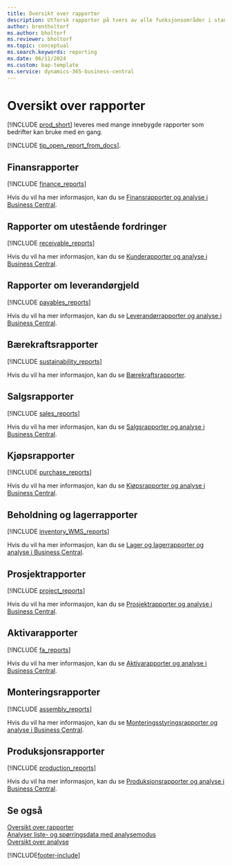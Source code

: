 ```yaml
---
title: Oversikt over rapporter
description: Utforsk rapporter på tvers av alle funksjonsområder i standardversjonen av Business Central.
author: brentholtorf
ms.author: bholtorf
ms.reviewer: bholtorf
ms.topic: conceptual
ms.search.keywords: reporting
ms.date: 06/11/2024
ms.custom: bap-template
ms.service: dynamics-365-business-central
---
```

# <a name="report-overview"></a>Oversikt over rapporter

[!INCLUDE [prod_short](includes/prod_short.md)] leveres med mange innebygde rapporter som bedrifter kan bruke med en gang.  

[!INCLUDE [tip_open_report_from_docs](includes/tip-open-report-from-docs.md)].

## <a name="financial-reports"></a>Finansrapporter

[!INCLUDE [finance_reports](includes/finance-reports-include.md)]

Hvis du vil ha mer informasjon, kan du se [Finansrapporter og analyse i Business Central](finance-reports.md).

## <a name="accounts-receivable-reports"></a>Rapporter om utestående fordringer

[!INCLUDE [receivable_reports](includes/receivable-reports-include.md)]

Hvis du vil ha mer informasjon, kan du se [Kunderapporter og analyse i Business Central](receivables-reports.md).

## <a name="accounts-payable-reports"></a>Rapporter om leverandørgjeld

[!INCLUDE [payables_reports](includes/payables-reports-include.md)]

Hvis du vil ha mer informasjon, kan du se [Leverandørrapporter og analyse i Business Central](payables-reports.md).

## <a name="sustainability-reports"></a>Bærekraftsrapporter

[!INCLUDE [sustainability_reports](includes/sustainability-reports-include.md)]

Hvis du vil ha mer informasjon, kan du se [Bærekraftsrapporter](sustainability-reports.md).

## <a name="sales-reports"></a>Salgsrapporter

[!INCLUDE [sales_reports](includes/sales-reports-include.md)]

Hvis du vil ha mer informasjon, kan du se [Salgsrapporter og analyse i Business Central](sales-reports.md).

## <a name="purchase-reports"></a>Kjøpsrapporter

[!INCLUDE [purchase_reports](includes/purchase-reports-include.md)]

Hvis du vil ha mer informasjon, kan du se [Kjøpsrapporter og analyse i Business Central](purchase-reports.md).

## <a name="inventory-and-warehouse-reports"></a>Beholdning og lagerrapporter

[!INCLUDE [inventory_WMS_reports](includes/inventory-WMS-reports-include.md)]

Hvis du vil ha mer informasjon, kan du se [Lager og lagerrapporter og analyse i Business Central](inventory-wms-reports.md).

## <a name="project-reports"></a>Prosjektrapporter

[!INCLUDE [project_reports](includes/project-reports-include.md)]

Hvis du vil ha mer informasjon, kan du se [Prosjektrapporter og analyse i Business Central](project-reports.md).

## <a name="fixed-assets-reports"></a>Aktivarapporter

[!INCLUDE [fa_reports](includes/fa-reports-include.md)]

Hvis du vil ha mer informasjon, kan du se [Aktivarapporter og analyse i Business Central](fa-reports.md).

## <a name="assembly-reports"></a>Monteringsrapporter

[!INCLUDE [assembly_reports](includes/assembly-reports-include.md)]

Hvis du vil ha mer informasjon, kan du se [Monteringsstyringsrapporter og analyse i Business Central](assembly-reports.md).

## <a name="production-reports"></a>Produksjonsrapporter

[!INCLUDE [production_reports](includes/production-reports-include.md)]

Hvis du vil ha mer informasjon, kan du se [Produksjonsrapporter og analyse i Business Central](production-reports.md).

## <a name="see-also"></a>Se også

[Oversikt over rapporter](reports-use-reports.md)   
[Analyser liste- og spørringsdata med analysemodus](analysis-mode.md)   
[Oversikt over analyse](reports-bi-reporting.md)  

[!INCLUDE[footer-include](includes/footer-banner.md)]
